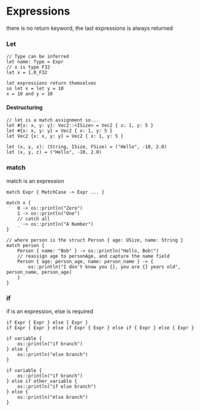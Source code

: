 # Expressions

there is no return keyword, the last expressions is always returned

### Let

```
// Type can be inferred
let name: Type = Expr
// x is type F32
let x = 1.0_F32
```

```
let expressions return themselves
so let x = let y = 10
x = 10 and y = 10
```

#### Destructuring

```
// let is a match assignment so...
let #{x: x, y: y}: Vec2::<ISize> = Vec2 { x: 1, y: 5 }
let #{x: x, y: y} = Vec2 { x: 1, y: 5 }
let Vec2 {x: x, y: y} = Vec2 { x: 1, y: 5 }

let (x, y, z): (String, ISize, FSize) = ("Hello", -10, 2.0)
let (x, y, z) = ("Hello", -10, 2.0)
```

### match

match is an expression

```
match Expr { MatchCase -> Expr ... }

match x {
    0 -> os::println("Zero")
    1 -> os::println("One")
    // catch all
    _ -> os::println("A Number")
}

// where person is the struct Person { age: USize, name: String }
match person {
    Person { name: "Bob" } -> os::println("Hello, Bob!")
    // reassign age to personAge, and capture the name field
    Person { age: person_age, name: person_name } -> {
        os::println("I don't know you {}, you are {} years old", person_name, person_age)
    }
}
```

### if

if is an expression, else is required

```
if Expr { Expr } else { Expr }
if Expr { Expr } else if Expr { Expr } else if { Expr } else { Expr }

if variable {
    os::println("if branch")
} else {
    os::println("else branch")
}

if variable {
    os::println("if branch")
} else if other_variable {
    os::println("if else branch")
} else {
    os::println("else branch")
}
```
